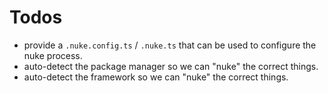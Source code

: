 # Todos

- provide a `.nuke.config.ts` / `.nuke.ts` that can be used to configure the nuke process.
- auto-detect the package manager so we can "nuke" the correct things.
- auto-detect the framework so we can "nuke" the correct things.
